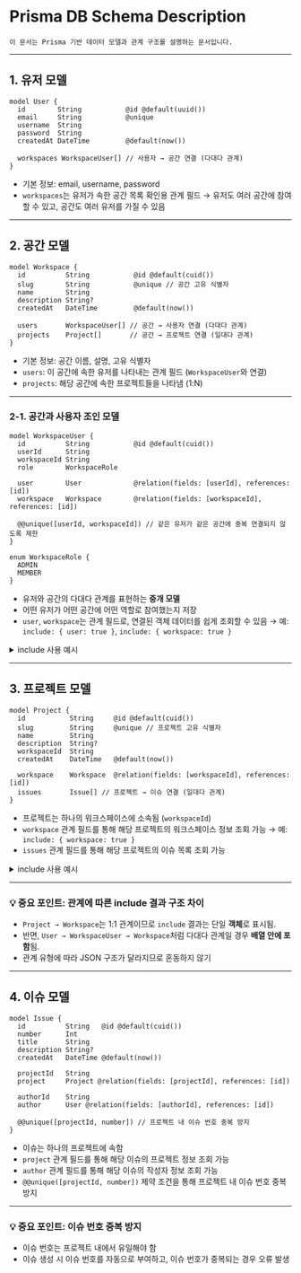 # Prisma DB Schema Description

    이 문서는 Prisma 기반 데이터 모델과 관계 구조를 설명하는 문서입니다.

---

## 1. 유저 모델

```prisma
model User {
  id        String           @id @default(uuid())
  email     String           @unique
  username  String
  password  String
  createdAt DateTime         @default(now())

  workspaces WorkspaceUser[] // 사용자 → 공간 연결 (다대다 관계)
}
```

- 기본 정보: email, username, password
- `workspaces`는 유저가 속한 공간 목록 확인용 관계 필드
  → 유저도 여러 공간에 참여할 수 있고, 공간도 여러 유저를 가질 수 있음

---

## 2. 공간 모델

```prisma
model Workspace {
  id          String           @id @default(cuid())
  slug        String           @unique // 공간 고유 식별자
  name        String
  description String?
  createdAt   DateTime         @default(now())

  users       WorkspaceUser[] // 공간 → 사용자 연결 (다대다 관계)
  projects    Project[]       // 공간 → 프로젝트 연결 (일대다 관계)
}
```

- 기본 정보: 공간 이름, 설명, 고유 식별자
- `users`: 이 공간에 속한 유저를 나타내는 관계 필드 (`WorkspaceUser`와 연결)
- `projects`: 해당 공간에 속한 프로젝트들을 나타냄 (1\:N)

---

### 2-1. 공간과 사용자 조인 모델

```prisma
model WorkspaceUser {
  id          String           @id @default(cuid())
  userId      String
  workspaceId String
  role        WorkspaceRole

  user        User             @relation(fields: [userId], references: [id])
  workspace   Workspace        @relation(fields: [workspaceId], references: [id])

  @@unique([userId, workspaceId]) // 같은 유저가 같은 공간에 중복 연결되지 않도록 제한
}

enum WorkspaceRole {
  ADMIN
  MEMBER
}
```

- 유저와 공간의 다대다 관계를 표현하는 **중개 모델**
- 어떤 유저가 어떤 공간에 어떤 역할로 참여했는지 저장
- `user`, `workspace`는 관계 필드로, 연결된 객체 데이터를 쉽게 조회할 수 있음
  → 예: `include: { user: true }`, `include: { workspace: true }`

<details>
<summary>include 사용 예시</summary>

**include 사용 안 했을 때**

```json
"workspaces": [
  {
    "id": "cmae23js900025skl30cznloq",
    "userId": "39d531dd-24de-40c2-b349-9f905f33f5d2",
    "workspaceId": "cmae23js900005sklusspenkp",
    "role": "ADMIN"
  }
]
```

**include 사용했을 때 (User가 속한 Workspace 정보 포함)**

```json
"workspaces": [
  {
    "id": "cmae23js900005sklusspenkp",
    "name": "새로운 공간",
    "slug": "123",
    "description": "새로운 공간 설명",
    "createdAt": "2025-05-07T14:51:24.777Z",
    "role": "ADMIN"
  }
]
```

</details>

---

## 3. 프로젝트 모델

```prisma
model Project {
  id           String     @id @default(cuid())
  slug         String     @unique // 프로젝트 고유 식별자
  name         String
  description  String?
  workspaceId  String
  createdAt    DateTime   @default(now())

  workspace    Workspace  @relation(fields: [workspaceId], references: [id])
  issues       Issue[] // 프로젝트 → 이슈 연결 (일대다 관계)
}
```

- 프로젝트는 하나의 워크스페이스에 소속됨 (`workspaceId`)
- `workspace` 관계 필드를 통해 해당 프로젝트의 워크스페이스 정보 조회 가능
  → 예: `include: { workspace: true }`
- `issues` 관계 필드를 통해 해당 프로젝트의 이슈 목록 조회 가능

<details>
<summary>include 사용 예시</summary>

**include 없이**

```json
"projects": [
  {
    "id": "cmagyvmyg00005s3as6e0l7lb",
    "slug": "13212",
    "name": "fasdfasd",
    "workspaceId": "cmae24gx100065sklmztgvbpd"
  }
]
```

**include 사용 시**

```json
"projects": [
  {
    "id": "cmagyvmyg00005s3as6e0l7lb",
    "slug": "13212",
    "name": "fasdfasd",
    "workspaceId": "cmae24gx100065sklmztgvbpd",
    "workspace": {
      "id": "cmae24gx100065sklmztgvbpd",
      "name": "테스트 워크스페이스",
      "slug": "12345",
      "description": "Postman 테스트용"
    }
  }
]
```

</details>

---

### 💡 중요 포인트: 관계에 따른 include 결과 구조 차이

- `Project → Workspace`는 1:1 관계이므로 `include` 결과는 단일 **객체**로 표시됨.
- 반면, `User → WorkspaceUser → Workspace`처럼 다대다 관계일 경우 **배열 안에 포함**됨.
- 관계 유형에 따라 JSON 구조가 달라지므로 혼동하지 않기

---

## 4. 이슈 모델

```prisma
model Issue {
  id          String   @id @default(cuid())
  number      Int
  title       String
  description String?
  createdAt   DateTime @default(now())

  projectId   String
  project     Project @relation(fields: [projectId], references: [id])

  authorId    String
  author      User @relation(fields: [authorId], references: [id])

  @@unique([projectId, number]) // 프로젝트 내 이슈 번호 중복 방지
}
```

- 이슈는 하나의 프로젝트에 속함
- `project` 관계 필드를 통해 해당 이슈의 프로젝트 정보 조회 가능
- `author` 관계 필드를 통해 해당 이슈의 작성자 정보 조회 가능
- `@@unique([projectId, number])` 제약 조건을 통해 프로젝트 내 이슈 번호 중복 방지

---

### 💡 중요 포인트: 이슈 번호 중복 방지

- 이슈 번호는 프로젝트 내에서 유일해야 함
- 이슈 생성 시 이슈 번호를 자동으로 부여하고, 이슈 번호가 중복되는 경우 오류 발생
